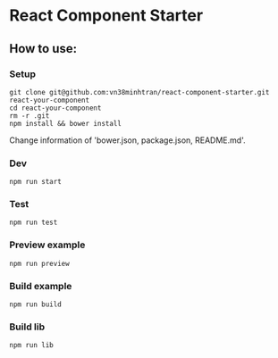# React Component Starter

## How to use:

### Setup
```
git clone git@github.com:vn38minhtran/react-component-starter.git react-your-component
cd react-your-component
rm -r .git
npm install && bower install
```

Change information of 'bower.json, package.json, README.md'.

### Dev
```
npm run start
```

### Test
```
npm run test
```

### Preview example
```
npm run preview
```

### Build example
```
npm run build
```

### Build lib
```
npm run lib
```
